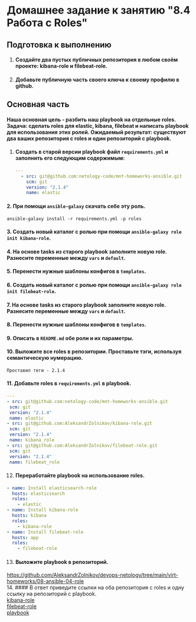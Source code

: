 # Домашнее задание к занятию "8.4 Работа с Roles"

## Подготовка к выполнению
1. #### Создайте два пустых публичных репозитория в любом своём проекте: kibana-role и filebeat-role.
2. #### Добавьте публичную часть своего ключа к своему профилю в github.

## Основная часть

#### Наша основная цель - разбить наш playbook на отдельные roles. Задача: сделать roles для elastic, kibana, filebeat и написать playbook для использования этих ролей. Ожидаемый результат: существуют два ваших репозитория с roles и один репозиторий с playbook.

1. #### Создать в старой версии playbook файл `requirements.yml` и заполнить его следующим содержимым:
   ```yaml
   ---
     - src: git@github.com:netology-code/mnt-homeworks-ansible.git
       scm: git
       version: "2.1.4"
       name: elastic 
   ```
#### 2. При помощи `ansible-galaxy` скачать себе эту роль.  
   `ansible-galaxy install -r requirements.yml -p roles`
#### 3. Создать новый каталог с ролью при помощи `ansible-galaxy role init kibana-role`.
#### 4. На основе tasks из старого playbook заполните новую role. Разнесите переменные между `vars` и `default`. 
#### 5. Перенести нужные шаблоны конфигов в `templates`.
#### 6. Создать новый каталог с ролью при помощи `ansible-galaxy role init filebeat-role`.
#### 7. На основе tasks из старого playbook заполните новую role. Разнесите переменные между `vars` и `default`. 
#### 8. Перенести нужные шаблоны конфигов в `templates`.
#### 9. Описать в `README.md` обе роли и их параметры.
#### 10. Выложите все roles в репозитории. Проставьте тэги, используя семантическую нумерацию.
    Проставил теги - 2.1.4
#### 11. Добавьте roles в `requirements.yml` в playbook.
   ```yaml
---
  - src: git@github.com:netology-code/mnt-homeworks-ansible.git
    scm: git
    version: "2.1.4"
    name: elastic
  - src: git@github.com:AleksandrZolnikov/kibana-role.git
    scm: git
    version: "2.1.4"
    name: kibana_role
  - src: git@github.com:AleksandrZolnikov/filebeat-role.git
    scm: git
    version: "2.1.4"
    name: filebeat_role  
   ```
12. #### Переработайте playbook на использование roles.
   ```yaml
   - name: Install elasticsearch-role
     hosts: elasticsearch
     roles:
       - elastic
   - name: Install kibana-role
     hosts: kibana
     roles:
       - kibana-role
   - name: Install filebeat-role
     hosts: app
     roles:
       - filebeat-role
   ```
13. #### Выложите playbook в репозиторий.
   https://github.com/AleksandrZolnikov/devops-netology/tree/main/virt-homeworks/08-ansible-04-role \
14. #### В ответ приведите ссылки на оба репозитория с roles и одну ссылку на репозиторий с playbook. \
   [kibana-role](https://github.com/AleksandrZolnikov/kibana-role)  
   [filebeat-role](https://github.com/AleksandrZolnikov/filebeat-role)  \
   [playbook](https://github.com/AleksandrZolnikov/devops-netology/tree/main/virt-homeworks/08-ansible-04-role) 
